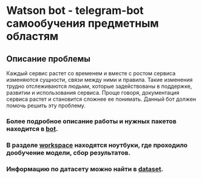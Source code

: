 # Watson bot - telegram-bot самообучения предметным областям

## Описание проблемы
Каждый сервис растет со временем и вместе с ростом сервиса изменяются сущности, связи между ними и правила. Такие изменения трудно отслеживаются людьми, которые задействованы в поддержке, развитии и использования сервиса. Проще говоря, документация сервиса растет и становится сложнее ее понимать. Данный бот должен помочь решить эту проблему. 

### Более подробное описание работы и нужных пакетов находится в <a href="https://github.com/gallyamov2001/watson_bot/tree/main/bot">bot</a>.
### В разделе <a href="https://github.com/gallyamov2001/watson_bot/tree/main/workspace">workspace</a> находятся ноутбуки, где проходило дообучение модели, сбор результатов.
### Информацию по датасету можно найти в <a href="https://github.com/gallyamov2001/watson_bot/tree/main/dataset">dataset</a>.

